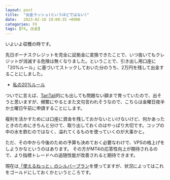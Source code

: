 ```yaml
---
layout: post
title:  "出金ラッシュ(というほどではない)"
date:   2023-02-16 19:09:35 +0900
categories: FX
tags: [FX, 出金]
---
```

いよいよ収穫の時です。

先日ボーナスクレジットを完全に証拠金に変換できたことで、いつ抜いてもクレジットが消滅する危険は無くなりました。ということで、引き出し用口座に「20%ルール」に基づいてストックしておいた分のうち、2万円を残して出金することにしました。

- [私の20%ルール](/posts/2023/01/2023-01-05-20per/)

ついでに言えば、[TariTali](https://taritali.com/client/click.php?id=5448&r=https://taritali.com/axiory)的にも出しても問題ない額まで育っていたので、出そうと思いますが、頻繁にやるとまた文句言われそうなので、こちらは金曜日夜半か土曜日午前に申請することにします。

複利を活かすためには口座に資金を残しておかないといけないけど、何かあったときのためにきちんと分けて、取り出しておくのはやっぱり大切です。コップの中の水を飲むのではなく、溢れてくるものを使っていくのが大事かと。

ただ、その中から今後のための予算も決めておく必要なわけで、VPSの格上げをしようかなというのはあります。
その方がMT4の応答性向上が期待されるので、より指標トレードへの追随性能が改善されると期待できます。

現在は[「使えるねっと」のシルバープラン](https://www.tsukaeru.net/?token=83ge6cdj8a)を使ってますが、状況によってはこれをゴールドにしておくかというところです。
